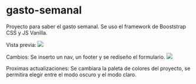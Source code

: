 # gasto-semanal
Proyecto para saber el gasto semanal. Se uso el framework de Booststrap CSS y JS Vanilla.

Vista previa:
<image
src='img/preview.png'>

Cambios: Se inserto un nav, un footer y se rediseño el formulario. 
<image
src='img/update1.png'>

Proximas actualizaciones: Se cambiara la paleta de colores del proyecto, se permitira elegir entre el modo oscuro y el modo claro.